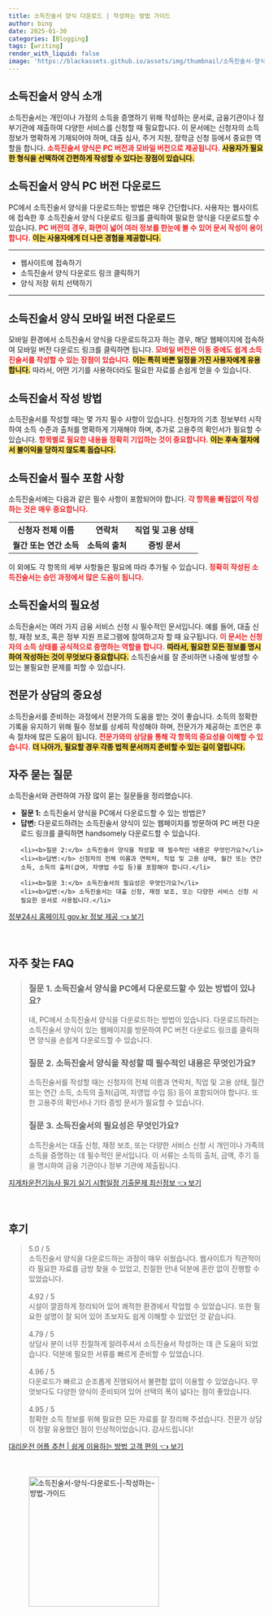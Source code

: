 ```yaml
---
title: 소득진술서 양식 다운로드 | 작성하는 방법 가이드
author: bing
date: 2025-01-30
categories: [Blogging]
tags: [writing]
render_with_liquid: false
image: 'https://blackassets.github.io/assets/img/thumbnail/소득진술서-양식-다운로드-|-작성하는-방법-가이드.webp'
---
```



<h2 id='소득진술서_양식_소개'>소득진술서 양식 소개</h2>

<p>소득진술서는 개인이나 가정의 소득을 증명하기 위해 작성하는 문서로, 금융기관이나 정부기관에 제출하여 다양한 서비스를 신청할 때 필요합니다. 이 문서에는 신청자의 소득 정보가 명확하게 기재되어야 하며, 대출 심사, 주거 지원, 장학금 신청 등에서 중요한 역할을 합니다. <b><span style="color: #ee2323;">소득진술서 양식은 PC 버전과 모바일 버전으로 제공됩니다.</span></b> <b><span style="background-color: #ffe066;">사용자가 필요한 형식을 선택하여 간편하게 작성할 수 있다는 장점이 있습니다.</span></b></p>

<h2 id='소득진술서_양식_PC_버전_다운로드'>소득진술서 양식 PC 버전 다운로드</h2>

<p>PC에서 소득진술서 양식을 다운로드하는 방법은 매우 간단합니다. 사용자는 웹사이트에 접속한 후 소득진술서 양식 다운로드 링크를 클릭하여 필요한 양식을 다운로드할 수 있습니다. <b><span style="color: #ee2323;">PC 버전의 경우, 화면이 넓어 여러 정보를 한눈에 볼 수 있어 문서 작성이 용이합니다.</span></b> <b><span style="background-color: #ffe066;">이는 사용자에게 더 나은 경험을 제공합니다.</span></b></p>

<hr />

<ul>
    <li>웹사이트에 접속하기</li>
    <li>소득진술서 양식 다운로드 링크 클릭하기</li>
    <li>양식 저장 위치 선택하기</li>
</ul>

<hr />

<h2 id='소득진술서_양식_모바일_버전_다운로드'>소득진술서 양식 모바일 버전 다운로드</h2>

<p>모바일 환경에서 소득진술서 양식을 다운로드하고자 하는 경우, 해당 웹페이지에 접속하여 모바일 버전 다운로드 링크를 클릭하면 됩니다. <b><span style="color: #ee2323;">모바일 버전은 이동 중에도 쉽게 소득진술서를 작성할 수 있는 장점이 있습니다.</span></b> <b><span style="background-color: #ffe066;">이는 특히 바쁜 일정을 가진 사용자에게 유용합니다.</span></b> 따라서, 어떤 기기를 사용하더라도 필요한 자료를 손쉽게 얻을 수 있습니다.</p>

<h2 id='소득진술서_작성_방법'>소득진술서 작성 방법</h2>

<p>소득진술서를 작성할 때는 몇 가지 필수 사항이 있습니다. 신청자의 기초 정보부터 시작하여 소득 수준과 출처를 명확하게 기재해야 하며, 추가로 고용주의 확인서가 필요할 수 있습니다. <b><span style="color: #ee2323;">항목별로 필요한 내용을 정확히 기입하는 것이 중요합니다.</span></b> <b><span style="background-color: #ffe066;">이는 후속 절차에서 불이익을 당하지 않도록 돕습니다.</span></b></p>

<h2 id='소득진술서_필수_포함_사항'>소득진술서 필수 포함 사항</h2>

<p>소득진술서에는 다음과 같은 필수 사항이 포함되어야 합니다. <b><span style="color: #ee2323;">각 항목을 빠짐없이 작성하는 것은 매우 중요합니다.</span></b></p>

<table>
    <tr>
        <td style="text-align: center; height: 17px;"><b>신청자 전체 이름</b></td>
        <td style="text-align: center; height: 17px;"><b>연락처</b></td>
        <td style="text-align: center; height: 17px;"><b>직업 및 고용 상태</b></td>
    </tr>
    <tr>
        <td style="text-align: center; height: 17px;"><b>월간 또는 연간 소득</b></td>
        <td style="text-align: center; height: 17px;"><b>소득의 출처</b></td>
        <td style="text-align: center; height: 17px;"><b>증빙 문서</b></td>
    </tr>
</table>

<p>이 외에도 각 항목의 세부 사항들은 필요에 따라 추가될 수 있습니다. <b><span style="color: #ee2323;">정확히 작성된 소득진술서는 승인 과정에서 많은 도움이 됩니다.</span></b></p>

<h2 id='소득진술서의_필요성'>소득진술서의 필요성</h2>

<p>소득진술서는 여러 가지 금융 서비스 신청 시 필수적인 문서입니다. 예를 들어, 대출 신청, 재정 보조, 혹은 정부 지원 프로그램에 참여하고자 할 때 요구됩니다. <b><span style="color: #ee2323;">이 문서는 신청자의 소득 상태를 공식적으로 증명하는 역할을 합니다.</span></b> <b><span style="background-color: #ffe066;">따라서, 필요한 모든 정보를 명시하여 작성하는 것이 무엇보다 중요합니다.</span></b> 소득진술서를 잘 준비하면 나중에 발생할 수 있는 불필요한 문제를 피할 수 있습니다.</p>

<h2 id='전문가_상담의_중요성'>전문가 상담의 중요성</h2>

<p>소득진술서를 준비하는 과정에서 전문가의 도움을 받는 것이 좋습니다. 소득의 정확한 기록을 유지하기 위해 필수 정보를 상세히 작성해야 하며, 전문가가 제공하는 조언은 후속 절차에 많은 도움이 됩니다. <b><span style="color: #ee2323;">전문가와의 상담을 통해 각 항목의 중요성을 이해할 수 있습니다.</span></b> <b><span style="background-color: #ffe066;">더 나아가, 필요할 경우 각종 법적 문서까지 준비할 수 있는 길이 열립니다.</span></b></p>

<h2 id='자주_묻는_질문'>자주 묻는 질문</h2>

<p>소득진술서와 관련하여 가장 많이 묻는 질문들을 정리했습니다.</p>

<ul>
    <li><b>질문 1:</b> 소득진술서 양식을 PC에서 다운로드할 수 있는 방법은?</li>
    <li><b>답변:</b> 다운로드하려는 소득진술서 양식이 있는 웹페이지를 방문하여 PC 버전 다운로드 링크를 클릭하면 handsomely 다운로드할 수 있습니다.</li>

    <li><b>질문 2:</b> 소득진술서 양식을 작성할 때 필수적인 내용은 무엇인가요?</li>
    <li><b>답변:</b> 신청자의 전체 이름과 연락처, 직업 및 고용 상태, 월간 또는 연간 소득, 소득의 출처(급여, 자영업 수입 등)를 포함해야 합니다.</li>

    <li><b>질문 3:</b> 소득진술서의 필요성은 무엇인가요?</li>
    <li><b>답변:</b> 소득진술서는 대출 신청, 재정 보조, 또는 다양한 서비스 신청 시 필요한 문서로 사용됩니다.</li>
</ul>


<p><a class="click-button" title="정부24시 홈페이지 gov.kr 정보 제공" href="https://blackassets.github.io/posts/%EC%A0%95%EB%B6%8024%EC%8B%9C-%ED%99%88%ED%8E%98%EC%9D%B4%EC%A7%80-gov.kr-%EC%A0%95%EB%B3%B4-%EC%A0%9C%EA%B3%B5/" rel="dofollow">정부24시 홈페이지 gov.kr 정보 제공 👈 보기</a></p><br>
<h2 id='자주_찾는_FAQ'>자주 찾는 FAQ</h2>
<div itemscope="" itemtype="https://schema.org/FAQPage"> 
<blockquote> 
<div itemscope="" itemprop="mainEntity" itemtype="https://schema.org/Question"> 
<h3 itemprop="name">질문 1. 소득진술서 양식을 PC에서 다운로드할 수 있는 방법이 있나요?</h3> 
<div itemscope="" itemprop="acceptedAnswer" itemtype="https://schema.org/Answer"> 
<span itemprop="text"> 
<p>네, PC에서 소득진술서 양식을 다운로드하는 방법이 있습니다. 다운로드하려는 소득진술서 양식이 있는 웹페이지를 방문하여 PC 버전 다운로드 링크를 클릭하면 양식을 손쉽게 다운로드할 수 있습니다.</p> 
</span> 
</div> 
</div> 

<div itemscope="" itemprop="mainEntity" itemtype="https://schema.org/Question"> 
<h3 itemprop="name">질문 2. 소득진술서 양식을 작성할 때 필수적인 내용은 무엇인가요?</h3> 
<div itemscope="" itemprop="acceptedAnswer" itemtype="https://schema.org/Answer"> 
<span itemprop="text"> 
<p>소득진술서를 작성할 때는 신청자의 전체 이름과 연락처, 직업 및 고용 상태, 월간 또는 연간 소득, 소득의 출처(급여, 자영업 수입 등) 등이 포함되어야 합니다. 또한 고용주의 확인서나 기타 증빙 문서가 필요할 수 있습니다.</p> 
</span> 
</div> 
</div> 

<div itemscope="" itemprop="mainEntity" itemtype="https://schema.org/Question"> 
<h3 itemprop="name">질문 3. 소득진술서의 필요성은 무엇인가요?</h3> 
<div itemscope="" itemprop="acceptedAnswer" itemtype="https://schema.org/Answer"> 
<span itemprop="text"> 
<p>소득진술서는 대출 신청, 재정 보조, 또는 다양한 서비스 신청 시 개인이나 가족의 소득을 증명하는 데 필수적인 문서입니다. 이 서류는 소득의 출처, 금액, 주기 등을 명시하여 금융 기관이나 정부 기관에 제출됩니다.</p> 
</span> 
</div> 
</div> 
</blockquote> 
</div>
<p><a class="click-button" title="지게차운전기능사 필기 실기 시험일정 기출문제 최신정보" href="https://blackassets.github.io/posts/%EC%A7%80%EA%B2%8C%EC%B0%A8%EC%9A%B4%EC%A0%84%EA%B8%B0%EB%8A%A5%EC%82%AC-%ED%95%84%EA%B8%B0-%EC%8B%A4%EA%B8%B0-%EC%8B%9C%ED%97%98%EC%9D%BC%EC%A0%95-%EA%B8%B0%EC%B6%9C%EB%AC%B8%EC%A0%9C-%EC%B5%9C%EC%8B%A0%EC%A0%95%EB%B3%B4/" rel="dofollow">지게차운전기능사 필기 실기 시험일정 기출문제 최신정보 👈 보기</a></p><br>
<h2 id='후기'>후기</h2>
<div itemscope itemtype="https://schema.org/Product">
  <blockquote>
  <div itemprop="review" itemscope itemtype="https://schema.org/Review">
      <div itemprop="reviewRating" itemscope itemtype="https://schema.org/Rating"> 
          <span itemprop="ratingValue">5.0</span> / <span itemprop="bestRating">5</span> 
      </div>
      <span itemprop="reviewBody">소득진술서 양식을 다운로드하는 과정이 매우 쉬웠습니다. 웹사이트가 직관적이라 필요한 자료를 금방 찾을 수 있었고, 친절한 안내 덕분에 혼란 없이 진행할 수 있었습니다.</span>
  </div>
  <br>
  <div itemprop="review" itemscope itemtype="https://schema.org/Review">
      <div itemprop="reviewRating" itemscope itemtype="https://schema.org/Rating"> 
          <span itemprop="ratingValue">4.92</span> / <span itemprop="bestRating">5</span> 
      </div>
      <span itemprop="reviewBody">시설이 깔끔하게 정리되어 있어 쾌적한 환경에서 작업할 수 있었습니다. 또한 필요한 설명이 잘 되어 있어 초보자도 쉽게 이해할 수 있었던 것 같습니다.</span>
  </div>
  <br>
  <div itemprop="review" itemscope itemtype="https://schema.org/Review">
      <div itemprop="reviewRating" itemscope itemtype="https://schema.org/Rating"> 
          <span itemprop="ratingValue">4.79</span> / <span itemprop="bestRating">5</span> 
      </div>
      <span itemprop="reviewBody">상담사 분이 너무 친절하게 알려주셔서 소득진술서 작성하는 데 큰 도움이 되었습니다. 덕분에 필요한 서류를 빠르게 준비할 수 있었습니다.</span>
  </div>
  <br>
  <div itemprop="review" itemscope itemtype="https://schema.org/Review">
      <div itemprop="reviewRating" itemscope itemtype="https://schema.org/Rating"> 
          <span itemprop="ratingValue">4.96</span> / <span itemprop="bestRating">5</span> 
      </div>
      <span itemprop="reviewBody">다운로드가 빠르고 순조롭게 진행되어서 불편함 없이 이용할 수 있었습니다. 무엇보다도 다양한 양식이 준비되어 있어 선택의 폭이 넓다는 점이 좋았습니다.</span>
  </div>
  <br>
  <div itemprop="review" itemscope itemtype="https://schema.org/Review">
      <div itemprop="reviewRating" itemscope itemtype="https://schema.org/Rating"> 
          <span itemprop="ratingValue">4.95</span> / <span itemprop="bestRating">5</span> 
      </div>
      <span itemprop="reviewBody">정확한 소득 정보를 위해 필요한 모든 자료를 잘 정리해 주셨습니다. 전문가 상담이 정말 유용했던 점이 인상적이었습니다. 감사드립니다!</span>
  </div>
  </blockquote>
</div>
<p><a class="click-button" title="대리운전 어플 추천 | 쉽게 이용하는 방법 고객 편의" href="https://blackassets.github.io/posts/%EB%8C%80%EB%A6%AC%EC%9A%B4%EC%A0%84-%EC%96%B4%ED%94%8C-%EC%B6%94%EC%B2%9C-%EC%89%BD%EA%B2%8C-%EC%9D%B4%EC%9A%A9%ED%95%98%EB%8A%94-%EB%B0%A9%EB%B2%95-%EA%B3%A0%EA%B0%9D-%ED%8E%B8%EC%9D%98/" rel="dofollow">대리운전 어플 추천 | 쉽게 이용하는 방법 고객 편의 👈 보기</a></p><br>
<figure class="image"><img src="https://blackassets.github.io/assets/img/thumbnail/소득진술서-양식-다운로드-|-작성하는-방법-가이드.webp" alt="소득진술서-양식-다운로드-|-작성하는-방법-가이드" width="256" height="256"></figure>